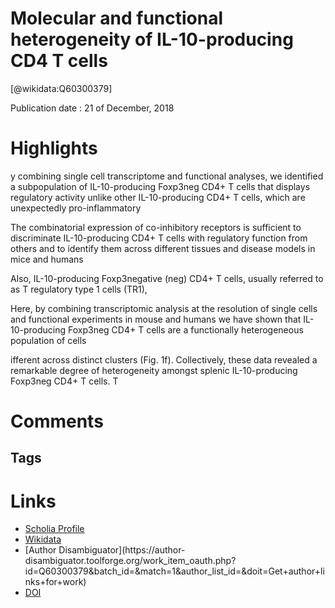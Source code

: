 
Molecular and functional heterogeneity of IL-10-producing CD4 T cells
=====================================================================
  
  [@wikidata:Q60300379]  
  
Publication date : 21 of December, 2018  

# Highlights


y combining single cell transcriptome and functional analyses, we identified a subpopulation of IL-10-producing Foxp3neg
CD4+ T cells that displays regulatory activity unlike other IL-10-producing CD4+ T cells, which
are unexpectedly pro-inflammatory

The combinatorial expression of co-inhibitory receptors is
sufficient to discriminate IL-10-producing CD4+ T cells with regulatory function from others
and to identify them across different tissues and disease models in mice and humans

Also, IL-10-producing Foxp3negative (neg) CD4+ T cells, usually
referred to as T regulatory type 1 cells (TR1),

Here, by combining transcriptomic analysis at the resolution of
single cells and functional experiments in mouse and humans we
have shown that IL-10-producing Foxp3neg CD4+ T cells are a
functionally heterogeneous population of cells

ifferent across distinct clusters (Fig. 1f).
Collectively, these data revealed a remarkable degree of
heterogeneity amongst splenic IL-10-producing Foxp3neg CD4+
T cells. T


# Comments

## Tags

# Links
  
 * [Scholia Profile](https://scholia.toolforge.org/work/Q60300379)  
 * [Wikidata](https://www.wikidata.org/wiki/Q60300379)  
 * [Author Disambiguator](https://author-
disambiguator.toolforge.org/work_item_oauth.php?id=Q60300379&batch_id=&match=1&author_list_id=&doit=Get+author+links+for+work)  
 * [DOI](https://doi.org/10.1038/S41467-018-07581-4)  
